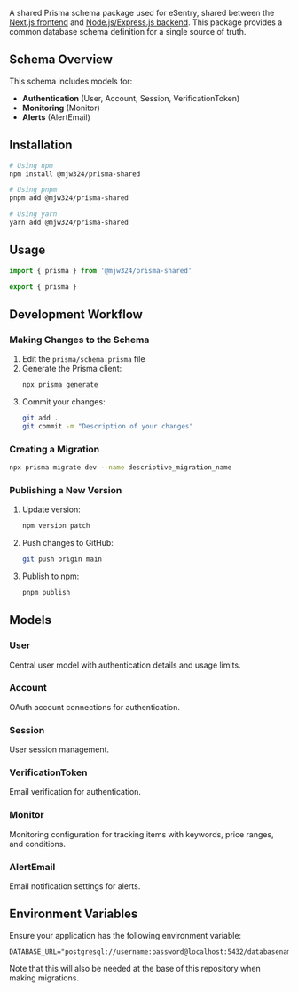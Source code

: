 A shared Prisma schema package used for eSentry, shared between the [Next.js frontend](https://github.com/mjw324/next-esentry) and [Node.js/Express.js backend](https://github.com/mjw324/next-esentry-nodejs). This package provides a common database schema definition for a single source of truth.

## Schema Overview

This schema includes models for:
- **Authentication** (User, Account, Session, VerificationToken)
- **Monitoring** (Monitor)
- **Alerts** (AlertEmail)

## Installation

```bash
# Using npm
npm install @mjw324/prisma-shared

# Using pnpm
pnpm add @mjw324/prisma-shared

# Using yarn
yarn add @mjw324/prisma-shared
```

## Usage

```typescript
import { prisma } from '@mjw324/prisma-shared'

export { prisma }
```

## Development Workflow

### Making Changes to the Schema

1. Edit the ```prisma/schema.prisma``` file
2. Generate the Prisma client:
   ```bash
   npx prisma generate
   ```
3. Commit your changes:
   ```bash
   git add .
   git commit -m "Description of your changes"
   ```

### Creating a Migration

```bash
npx prisma migrate dev --name descriptive_migration_name
```

### Publishing a New Version

1. Update version:
   ```bash
   npm version patch
   ```

2. Push changes to GitHub:
   ```bash
   git push origin main
   ```

3. Publish to npm:
   ```bash
   pnpm publish
   ```

## Models

### User
Central user model with authentication details and usage limits.

### Account
OAuth account connections for authentication.

### Session
User session management.

### VerificationToken
Email verification for authentication.

### Monitor
Monitoring configuration for tracking items with keywords, price ranges, and conditions.

### AlertEmail
Email notification settings for alerts.

## Environment Variables

Ensure your application has the following environment variable:

```
DATABASE_URL="postgresql://username:password@localhost:5432/databasename"
```

Note that this will also be needed at the base of this repository when making migrations.